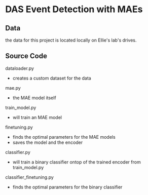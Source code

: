 # DAS Event Detection with MAEs

## Data
the data for this project is located locally on Ellie's lab's drives.

## Source Code

dataloader.py
- creates a custom dataset for the data

mae.py
- the MAE model itself

train_model.py
- will train an MAE model

finetuning.py
- finds the optimal parameters for the MAE models
- saves the model and the encoder

classifier.py
- will train a binary classifier ontop of the trained encoder from train_model.py

classifier_finetuning.py
- finds the optimal parameters for the binary classifier
